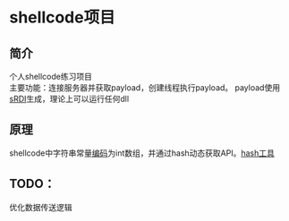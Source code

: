# shellcode项目
## 简介
个人shellcode练习项目</br>
主要功能：连接服务器并获取payload，创建线程执行payload。
payload使用[sRDI](https://github.com/monoxgas/sRDI)生成，理论上可以运行任何dll
## 原理
shellcode中字符串常量[编码](tools/str2intarr.exe)为int数组，并通过hash动态获取API。[hash工具](tools/gethash.exe)
## TODO：
优化数据传送逻辑